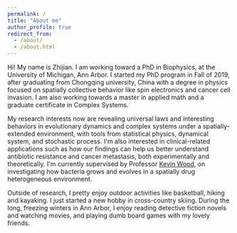 ```yaml
---
permalink: /
title: "About me"
author_profile: true
redirect_from: 
  - /about/
  - /about.html
---
```


Hi! My name is Zhijian. I am working toward a PhD in Biophysics, at the University of Michigan, Ann Arbor. I started my PhD program in Fall of 2019, after graduating from Chongqing university, China with a degree in physics focused on spatially collective behavior like spin electronics and cancer cell invasion. I am also working towards a master in applied math and a graduate certificate in Complex Systems.

 My research interests now are revealing universal laws and interesting behaviors in evolutionary dynamics and complex systems under a spatially-extended environment, with tools from statistical physics, dynamical system, and stochastic process. I'm also interested in clinical-related applications such as how our findings can help us better understand antibiotic resistance and cancer metastasis, both experimentally and theoretically. I'm currently supervised by Professor [Kevin Wood](https://lsa.umich.edu/biophysics/people/core-faculty/kbwood.html), on investigating how bacteria grows and evolves in a spatially drug heterogeneous environment.

Outside of research, I pretty enjoy outdoor activities like basketball, hiking and kayaking. I just started a new hobby in cross-country skiing. During the long, freezing winters in Ann Arbor, I enjoy reading detective fiction novels and watching movies, and playing dumb board games with my lovely friends.